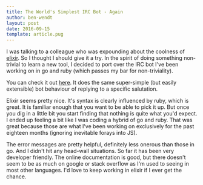 ```yaml
---
title: The World's Simplest IRC Bot - Again
author: ben-wendt
layout: post
date: 2016-09-15
template: article.pug
---
```


I was talking to a colleague who was expounding about the coolness of [elixir](http://elixir-lang.org/). So 
I thought I should give it a try. In the spirit of doing something non-trivial to learn a new tool,
I decided to port over the IRC bot I've been working on in go and ruby (which passes my bar for
non-triviality).

<span class="more"></span>

You can check it out [here](https://github.com/rbwendt/elixir-irc-bot). It does the same super-simple (but
easily extensible) bot behaviour of replying to a specific salutation.

Elixir seems pretty nice. It's syntax is clearly influenced by ruby, which is great. It
is familiar enough that you want to be able to pick it up. But once you dig in a little bit you start
finding that nothing is quite what you'd expect. I ended up feeling a bit like I was coding a hybrid
of go and ruby. That was great because those are what I've been working on exclusively for the past
eighteen months (ignoring inevitable forays into JS). 

The error messages are pretty helpful, definitely less onerous than those in go. And I didn't hit any head-wall situations. So far it has been very
developer friendly. The online documentation is good, but there doesn't seem to be as much on google or stack
overflow as I'm used to seeing in most other languages. I'd love to keep working in elixir if I ever get the
chance.

